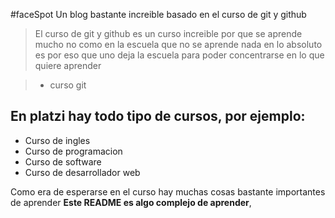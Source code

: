 #faceSpot
Un blog bastante increible basado en el curso de git y github

> El curso de git y github es un curso increible por que se aprende mucho no como en la escuela que no se aprende nada en lo absoluto es por eso que uno deja la escuela para poder concentrarse en lo que quiere aprender

> - curso git

## En platzi hay todo tipo de cursos, por ejemplo:

* Curso de ingles
* Curso de programacion 
* Curso de software
* Curso de desarrollador web

Como era de esperarse en el curso hay muchas cosas bastante importantes de aprender **Este README es algo complejo de aprender**, 